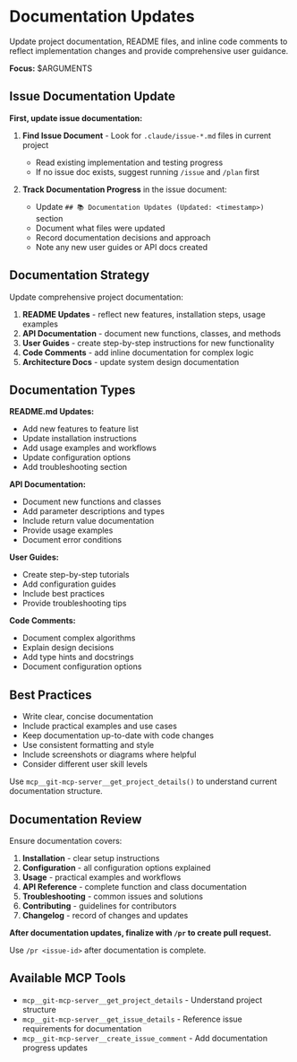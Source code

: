 # Documentation Updates

Update project documentation, README files, and inline code comments to reflect implementation changes and provide comprehensive user guidance.

**Focus:** $ARGUMENTS

## Issue Documentation Update

**First, update issue documentation:**

1. **Find Issue Document** - Look for `.claude/issue-*.md` files in current project
   - Read existing implementation and testing progress
   - If no issue doc exists, suggest running `/issue` and `/plan` first

2. **Track Documentation Progress** in the issue document:
   - Update `## 📚 Documentation Updates (Updated: <timestamp>)` section
   - Document what files were updated
   - Record documentation decisions and approach
   - Note any new user guides or API docs created

## Documentation Strategy

Update comprehensive project documentation:

1. **README Updates** - reflect new features, installation steps, usage examples
2. **API Documentation** - document new functions, classes, and methods
3. **User Guides** - create step-by-step instructions for new functionality
4. **Code Comments** - add inline documentation for complex logic
5. **Architecture Docs** - update system design documentation

## Documentation Types

**README.md Updates:**
- Add new features to feature list
- Update installation instructions
- Add usage examples and workflows
- Update configuration options
- Add troubleshooting section

**API Documentation:**
- Document new functions and classes
- Add parameter descriptions and types
- Include return value documentation
- Provide usage examples
- Document error conditions

**User Guides:**
- Create step-by-step tutorials
- Add configuration guides
- Include best practices
- Provide troubleshooting tips

**Code Comments:**
- Document complex algorithms
- Explain design decisions
- Add type hints and docstrings
- Document configuration options

## Best Practices

- Write clear, concise documentation
- Include practical examples and use cases
- Keep documentation up-to-date with code changes
- Use consistent formatting and style
- Include screenshots or diagrams where helpful
- Consider different user skill levels

Use `mcp__git-mcp-server__get_project_details()` to understand current documentation structure.

## Documentation Review

Ensure documentation covers:

1. **Installation** - clear setup instructions
2. **Configuration** - all configuration options explained
3. **Usage** - practical examples and workflows
4. **API Reference** - complete function and class documentation
5. **Troubleshooting** - common issues and solutions
6. **Contributing** - guidelines for contributors
7. **Changelog** - record of changes and updates

**After documentation updates, finalize with `/pr` to create pull request.**

Use `/pr <issue-id>` after documentation is complete.

## Available MCP Tools

- `mcp__git-mcp-server__get_project_details` - Understand project structure
- `mcp__git-mcp-server__get_issue_details` - Reference issue requirements for documentation
- `mcp__git-mcp-server__create_issue_comment` - Add documentation progress updates
